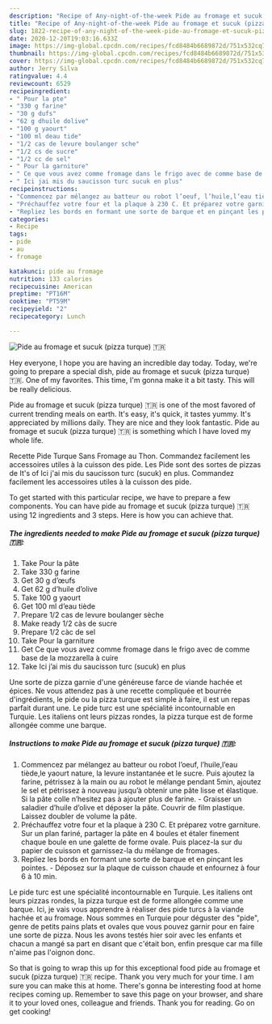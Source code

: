 ```yaml
---
description: "Recipe of Any-night-of-the-week Pide au fromage et sucuk (pizza turque) 🇹🇷"
title: "Recipe of Any-night-of-the-week Pide au fromage et sucuk (pizza turque) 🇹🇷"
slug: 1822-recipe-of-any-night-of-the-week-pide-au-fromage-et-sucuk-pizza-turque
date: 2020-12-20T19:03:16.633Z
image: https://img-global.cpcdn.com/recipes/fcd8484b6689872d/751x532cq70/pide-au-fromage-et-sucuk-pizza-turque-🇹🇷-photo-principale-de-la-recette.jpg
thumbnail: https://img-global.cpcdn.com/recipes/fcd8484b6689872d/751x532cq70/pide-au-fromage-et-sucuk-pizza-turque-🇹🇷-photo-principale-de-la-recette.jpg
cover: https://img-global.cpcdn.com/recipes/fcd8484b6689872d/751x532cq70/pide-au-fromage-et-sucuk-pizza-turque-🇹🇷-photo-principale-de-la-recette.jpg
author: Jerry Silva
ratingvalue: 4.4
reviewcount: 6529
recipeingredient:
- " Pour la pte"
- "330 g farine"
- "30 g dufs"
- "62 g dhuile dolive"
- "100 g yaourt"
- "100 ml deau tide"
- "1/2 cas de levure boulanger sche"
- "1/2 cs de sucre"
- "1/2 cc de sel"
- " Pour la garniture"
- " Ce que vous avez comme fromage dans le frigo avec de comme base de la mozzarella  cuire"
- " Ici jai mis du saucisson turc sucuk en plus"
recipeinstructions:
- "Commencez par mélangez au batteur ou robot l’oeuf, l’huile,l’eau tiède,le yaourt nature, la levure instantanée et le sucre. Puis ajoutez la farine, pétrissez à la main ou au robot le mélange pendant 5min, ajoutez le sel et pétrissez à nouveau jusqu’à obtenir une pâte lisse et élastique. Si la pâte colle n’hesitez pas à ajouter plus de farine. Graisser un saladier d’huile d’olive et déposer la pâte. Couvrir de film plastique. Laissez doubler de volume la pâte."
- "Préchauffez votre four et la plaque à 230 C. Et préparez votre garniture. Sur un plan fariné, partager la pâte en 4 boules et étaler finement chaque boule en une galette de forme ovale. Puis placez-la sur du papier de cuisson et garnissez-la du mélange de fromages."
- "Repliez les bords en formant une sorte de barque et en pinçant les pointes. Déposez sur la plaque de cuisson chaude et enfournez à four 6 à 10 min."
categories:
- Recipe
tags:
- pide
- au
- fromage

katakunci: pide au fromage 
nutrition: 133 calories
recipecuisine: American
preptime: "PT16M"
cooktime: "PT59M"
recipeyield: "2"
recipecategory: Lunch

---
```



![Pide au fromage et sucuk (pizza turque) 🇹🇷](https://img-global.cpcdn.com/recipes/fcd8484b6689872d/751x532cq70/pide-au-fromage-et-sucuk-pizza-turque-🇹🇷-photo-principale-de-la-recette.jpg)

Hey everyone, I hope you are having an incredible day today. Today, we're going to prepare a special dish, pide au fromage et sucuk (pizza turque) 🇹🇷. One of my favorites. This time, I'm gonna make it a bit tasty. This will be really delicious.

Pide au fromage et sucuk (pizza turque) 🇹🇷 is one of the most favored of current trending meals on earth. It's easy, it's quick, it tastes yummy. It's appreciated by millions daily. They are nice and they look fantastic. Pide au fromage et sucuk (pizza turque) 🇹🇷 is something which I have loved my whole life.

Recette Pide Turque Sans Fromage au Thon. Commandez facilement les accessoires utiles à la cuisson des pide. Les Pide sont des sortes de pizzas de It&#39;s of Ici j&#39;ai mis du saucisson turc (sucuk) en plus. Commandez facilement les accessoires utiles à la cuisson des pide.


To get started with this particular recipe, we have to prepare a few components. You can have pide au fromage et sucuk (pizza turque) 🇹🇷 using 12 ingredients and 3 steps. Here is how you can achieve that.

<!--inarticleads1-->

##### The ingredients needed to make Pide au fromage et sucuk (pizza turque) 🇹🇷:

1. Take  Pour la pâte
1. Take 330 g farine
1. Get 30 g d’œufs
1. Get 62 g d’huile d’olive
1. Take 100 g yaourt
1. Get 100 ml d’eau tiède
1. Prepare 1/2 cas de levure boulanger sèche
1. Make ready 1/2 càs de sucre
1. Prepare 1/2 càc de sel
1. Take  Pour la garniture
1. Get  Ce que vous avez comme fromage dans le frigo avec de comme base de la mozzarella à cuire
1. Take  Ici j’ai mis du saucisson turc (sucuk) en plus


Une sorte de pizza garnie d&#39;une généreuse farce de viande hachée et épices. Ne vous attendez pas à une recette compliquée et bourrée d&#39;ingrédients, le pide ou la pizza turque est simple à faire, il est un repas parfait durant une. Le pide turc est une spécialité incontournable en Turquie. Les italiens ont leurs pizzas rondes, la pizza turque est de forme allongée comme une barque. 

<!--inarticleads2-->

##### Instructions to make Pide au fromage et sucuk (pizza turque) 🇹🇷:

1. Commencez par mélangez au batteur ou robot l’oeuf, l’huile,l’eau tiède,le yaourt nature, la levure instantanée et le sucre. Puis ajoutez la farine, pétrissez à la main ou au robot le mélange pendant 5min, ajoutez le sel et pétrissez à nouveau jusqu’à obtenir une pâte lisse et élastique. Si la pâte colle n’hesitez pas à ajouter plus de farine. - Graisser un saladier d’huile d’olive et déposer la pâte. Couvrir de film plastique. Laissez doubler de volume la pâte.
1. Préchauffez votre four et la plaque à 230 C. Et préparez votre garniture. Sur un plan fariné, partager la pâte en 4 boules et étaler finement chaque boule en une galette de forme ovale. Puis placez-la sur du papier de cuisson et garnissez-la du mélange de fromages.
1. Repliez les bords en formant une sorte de barque et en pinçant les pointes. - Déposez sur la plaque de cuisson chaude et enfournez à four 6 à 10 min.


Le pide turc est une spécialité incontournable en Turquie. Les italiens ont leurs pizzas rondes, la pizza turque est de forme allongée comme une barque. Ici, je vais vous apprendre à réaliser des pide turcs à la viande hachée et au fromage. Nous sommes en Turquie pour déguster des &#34;pide&#34;, genre de petits pains plats et ovales que vous pouvez garnir pour en faire une sorte de pizza. Nous les avons testés hier soir avec les enfants et chacun a mangé sa part en disant que c&#39;était bon, enfin presque car ma fille n&#39;aime pas l&#39;oignon donc. 

So that is going to wrap this up for this exceptional food pide au fromage et sucuk (pizza turque) 🇹🇷 recipe. Thank you very much for your time. I am sure you can make this at home. There's gonna be interesting food at home recipes coming up. Remember to save this page on your browser, and share it to your loved ones, colleague and friends. Thank you for reading. Go on get cooking!
